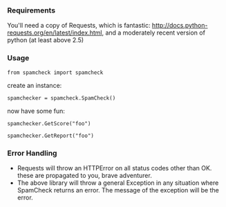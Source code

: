 ### Requirements

You'll need a copy of Requests, which is fantastic: http://docs.python-requests.org/en/latest/index.html, and a moderately recent version of python (at least above 2.5)

### Usage

`from spamcheck import spamcheck`

create an instance:

`spamchecker = spamcheck.SpamCheck()`

now have some fun:

`spamchecker.GetScore("foo")`

`spamchecker.GetReport("foo")`

### Error Handling

 - Requests will throw an HTTPError on all status codes other than OK. these are propagated to you, brave adventurer.
 - The above library will throw a general Exception in any situation where SpamCheck returns an error. The message of the exception will be the error.

